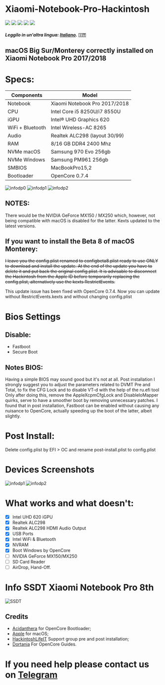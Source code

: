 # Xiaomi-Notebook-Pro-Hackintosh
[![](https://img.shields.io/badge/Gitter%20HL%20Community-Chat-informational?style=flat&logo=gitter&logoColor=white&color=ed1965)](https://gitter.im/Hackintosh-Life-IT/community)
[![](https://img.shields.io/badge/Repository-SASATech-informational?style=flat&logo=apple&logoColor=white&color=9debeb)](https://github.com/SASA-Tech?tab=repositories)
[![](https://img.shields.io/badge/Telegram-HackintoshLifeIT-informational?style=flat&logo=telegram&logoColor=white&color=5fb659)](https://t.me/HackintoshLife_it)
[![](https://img.shields.io/badge/Facebook-HackintoshLifeIT-informational?style=flat&logo=facebook&logoColor=white&color=3a4dc9)](https://www.facebook.com/hackintoshlife/)
[![](https://img.shields.io/badge/Instagram-HackintoshLifeIT-informational?style=flat&logo=instagram&logoColor=white&color=8a178a)](https://www.instagram.com/hackintoshlife.it_official/)
#### *Leggilo in un'altra lingua: [Italiano](README.md).* :it:

## macOS Big Sur/Monterey correctly installed on Xiaomi Notebook Pro 2017/2018

# Specs:

| Components       | Model                                |
| ---------------- | ------------------------------------ |
| Notebook         | Xiaomi Notebook Pro 2017/2018        | 
| CPU              | Intel Core i5 8250U/i7 8550U         | 
| iGPU             | Intel® UHD Graphics 620              |
| WiFi + Bluetooth | Intel Wireless-AC 8265               |
| Audio            | Realtek ALC298 (layout 30/99)        |
| RAM              | 8/16 GB DDR4 2400 Mhz                |
| NVMe macOS       | Samsung 970 Evo 256gb                |
| NVMe Windows     | Samsung PM961 256gb                  |
| SMBIOS           | MacBookPro15,2                       |
| Bootloader       | OpenCore 0.7.4                       |

![infodp0](./Screenshot/AboutThisMac.png)
![infodp1](./Screenshot/AboutThisMac2.png)
![infodp2](./Screenshot/PC.png)

## NOTES:
There would be the NVIDIA GeForce MX150 / MX250 which, however, not being compatible with macOS is disabled for the latter.
Kexts updated to the latest versions.

## If you want to install the Beta 8 of macOS Monterey:
~~I leave you the config.plist renamed to configbeta8.plist ready to use ONLY to download and install the update.
At the end of the update you have to delete it and put back the original config.plist.
It is advisable to disconnect the Hackintosh from the Apple ID before temporarily replacing the config.plist, alternatively use the kexts RestrictEvents.~~

This update issue has been fixed with OpenCore 0.7.4.
Now you can update without RestrictEvents.kexts and without changing config.plist

# Bios Settings

## Disable:

- Fastboot
- Secure Boot

## Notes BIOS:
Having a simple BIOS may sound good but it's not at all.
Post installation I strongly suggest you to adjust the parameters related to DVMT Pre and Total, to fix the CFG Lock and to disable VT-d with the help of the ru.efi tool
Only after doing this, remove the AppleXcpmCfgLock and DisableIoMapper quirks, serve to have a smoother boot by removing unnecessary patches.
I found that in post installation, Fastboot can be enabled without causing any nuisance to OpenCore, actually speeding up the boot of the latter, albeit slightly.

# Post Install:

Delete config.plist by EFI > OC and rename post-install.plist to config.plist
  
# Devices Screenshots
![infodp1](./Screenshot/Peripherials.png)
![infodp2](./Screenshot/PCIe.png)

# What works and what doesn't:
- [x] Intel UHD 620 iGPU
- [x] Realtek ALC298
- [x] Realtek ALC298 HDMI Audio Output
- [x] USB Ports
- [x] Intel WiFi & Bluetooth
- [x] NVRAM
- [x] Boot Windows by OpenCore
- [ ] NVIDIA GeForce MX150/MX250
- [ ] SD Card Reader
- [ ] AirDrop, Hand-Off.

# Info SSDT Xiaomi Notebook Pro 8th

![SSDT](./Screenshot/SSDT.png)

## Credits

- [Acidanthera](https://github.com/acidanthera) for OpenCore Bootloader;
- [Apple](https://apple.com) for macOS;
- [HackintoshLifeIT](https://github.com/Hackintoshlifeit) Support group pre and post installation;
- [Dortania](https://github.com/dortania) For OpenCore Guides.

# If you need help please contact us on [Telegram](https://t.me/HackintoshLife_it)
